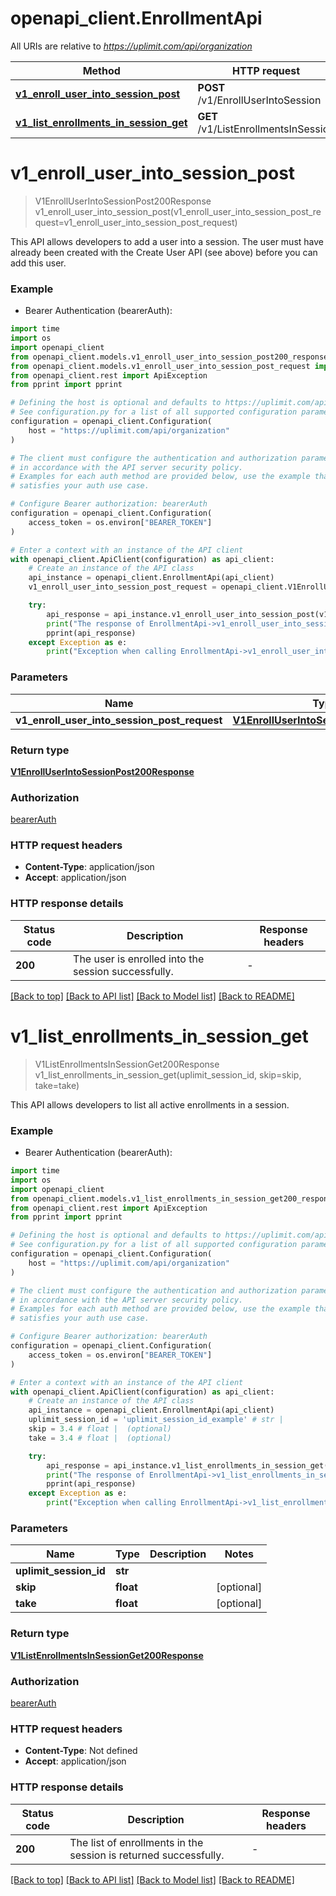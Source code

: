 # openapi_client.EnrollmentApi

All URIs are relative to *https://uplimit.com/api/organization*

Method | HTTP request | Description
------------- | ------------- | -------------
[**v1_enroll_user_into_session_post**](EnrollmentApi.md#v1_enroll_user_into_session_post) | **POST** /v1/EnrollUserIntoSession | 
[**v1_list_enrollments_in_session_get**](EnrollmentApi.md#v1_list_enrollments_in_session_get) | **GET** /v1/ListEnrollmentsInSession | 


# **v1_enroll_user_into_session_post**
> V1EnrollUserIntoSessionPost200Response v1_enroll_user_into_session_post(v1_enroll_user_into_session_post_request=v1_enroll_user_into_session_post_request)



This API allows developers to add a user into a session. The user must have already been created with the Create User API (see above) before you can add this user.

### Example

* Bearer Authentication (bearerAuth):
```python
import time
import os
import openapi_client
from openapi_client.models.v1_enroll_user_into_session_post200_response import V1EnrollUserIntoSessionPost200Response
from openapi_client.models.v1_enroll_user_into_session_post_request import V1EnrollUserIntoSessionPostRequest
from openapi_client.rest import ApiException
from pprint import pprint

# Defining the host is optional and defaults to https://uplimit.com/api/organization
# See configuration.py for a list of all supported configuration parameters.
configuration = openapi_client.Configuration(
    host = "https://uplimit.com/api/organization"
)

# The client must configure the authentication and authorization parameters
# in accordance with the API server security policy.
# Examples for each auth method are provided below, use the example that
# satisfies your auth use case.

# Configure Bearer authorization: bearerAuth
configuration = openapi_client.Configuration(
    access_token = os.environ["BEARER_TOKEN"]
)

# Enter a context with an instance of the API client
with openapi_client.ApiClient(configuration) as api_client:
    # Create an instance of the API class
    api_instance = openapi_client.EnrollmentApi(api_client)
    v1_enroll_user_into_session_post_request = openapi_client.V1EnrollUserIntoSessionPostRequest() # V1EnrollUserIntoSessionPostRequest |  (optional)

    try:
        api_response = api_instance.v1_enroll_user_into_session_post(v1_enroll_user_into_session_post_request=v1_enroll_user_into_session_post_request)
        print("The response of EnrollmentApi->v1_enroll_user_into_session_post:\n")
        pprint(api_response)
    except Exception as e:
        print("Exception when calling EnrollmentApi->v1_enroll_user_into_session_post: %s\n" % e)
```



### Parameters

Name | Type | Description  | Notes
------------- | ------------- | ------------- | -------------
 **v1_enroll_user_into_session_post_request** | [**V1EnrollUserIntoSessionPostRequest**](V1EnrollUserIntoSessionPostRequest.md)|  | [optional] 

### Return type

[**V1EnrollUserIntoSessionPost200Response**](V1EnrollUserIntoSessionPost200Response.md)

### Authorization

[bearerAuth](../README.md#bearerAuth)

### HTTP request headers

 - **Content-Type**: application/json
 - **Accept**: application/json

### HTTP response details
| Status code | Description | Response headers |
|-------------|-------------|------------------|
**200** | The user is enrolled into the session successfully. |  -  |

[[Back to top]](#) [[Back to API list]](../README.md#documentation-for-api-endpoints) [[Back to Model list]](../README.md#documentation-for-models) [[Back to README]](../README.md)

# **v1_list_enrollments_in_session_get**
> V1ListEnrollmentsInSessionGet200Response v1_list_enrollments_in_session_get(uplimit_session_id, skip=skip, take=take)



This API allows developers to list all active enrollments in a session.

### Example

* Bearer Authentication (bearerAuth):
```python
import time
import os
import openapi_client
from openapi_client.models.v1_list_enrollments_in_session_get200_response import V1ListEnrollmentsInSessionGet200Response
from openapi_client.rest import ApiException
from pprint import pprint

# Defining the host is optional and defaults to https://uplimit.com/api/organization
# See configuration.py for a list of all supported configuration parameters.
configuration = openapi_client.Configuration(
    host = "https://uplimit.com/api/organization"
)

# The client must configure the authentication and authorization parameters
# in accordance with the API server security policy.
# Examples for each auth method are provided below, use the example that
# satisfies your auth use case.

# Configure Bearer authorization: bearerAuth
configuration = openapi_client.Configuration(
    access_token = os.environ["BEARER_TOKEN"]
)

# Enter a context with an instance of the API client
with openapi_client.ApiClient(configuration) as api_client:
    # Create an instance of the API class
    api_instance = openapi_client.EnrollmentApi(api_client)
    uplimit_session_id = 'uplimit_session_id_example' # str | 
    skip = 3.4 # float |  (optional)
    take = 3.4 # float |  (optional)

    try:
        api_response = api_instance.v1_list_enrollments_in_session_get(uplimit_session_id, skip=skip, take=take)
        print("The response of EnrollmentApi->v1_list_enrollments_in_session_get:\n")
        pprint(api_response)
    except Exception as e:
        print("Exception when calling EnrollmentApi->v1_list_enrollments_in_session_get: %s\n" % e)
```



### Parameters

Name | Type | Description  | Notes
------------- | ------------- | ------------- | -------------
 **uplimit_session_id** | **str**|  | 
 **skip** | **float**|  | [optional] 
 **take** | **float**|  | [optional] 

### Return type

[**V1ListEnrollmentsInSessionGet200Response**](V1ListEnrollmentsInSessionGet200Response.md)

### Authorization

[bearerAuth](../README.md#bearerAuth)

### HTTP request headers

 - **Content-Type**: Not defined
 - **Accept**: application/json

### HTTP response details
| Status code | Description | Response headers |
|-------------|-------------|------------------|
**200** | The list of enrollments in the session is returned successfully. |  -  |

[[Back to top]](#) [[Back to API list]](../README.md#documentation-for-api-endpoints) [[Back to Model list]](../README.md#documentation-for-models) [[Back to README]](../README.md)

